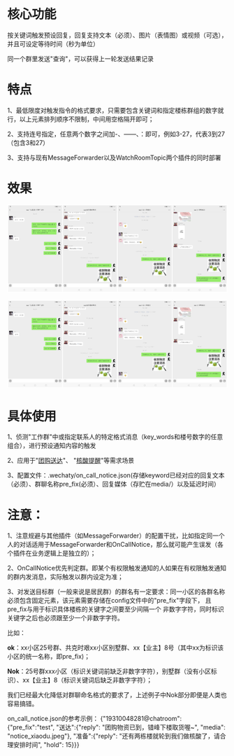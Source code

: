 # 核心功能

按关键词触发预设回复，回复支持文本（必须）、图片（表情图）或视频（可选），并且可设定等待时间（秒为单位）

同一个群里发送"查询"，可以获得上一轮发送结果记录

# 特点

1、最低限度对触发指令的格式要求，只需要包含关键词和指定楼栋群组的数字就行，以上元素排列顺序不限制，中间用空格隔开即可；

2、支持连号指定，任意两个数字之间加-、——、：即可，例如3-27，代表3到27（包含3和27）

3、支持与现有MessageForwarder以及WatchRoomTopic两个插件的同时部署

# 效果

![img](/asset/Collage_20220424_201527.jpg)

![img](/asset/Collage_20220424_201527.jpg)

# 具体使用

1、侦测"工作群"中或指定联系人的特定格式消息（key_words和楼号数字的任意组合），进行预设通知内容的触发

2、应用于"[团购送达](https://github.com/ShanghaiITVolunteer/AntigenWechatBot/issues/25#issuecomment-1104817261)"、
"[核酸提醒](https://github.com/ShanghaiITVolunteer/AntigenWechatBot/issues/25#issuecomment-1104823018)"等需求场景

3、配置文件：.wechaty/on_call_notice.json(存储keyword已经对应的回复文本（必须）、群聊名称pre_fix(必须）、回复媒体（存贮在media/）以及延迟时间）

# 注意：

1、注意规避与其他插件（如MessageForwarder）的配置干扰，比如指定同一个人的对话适用于MessageForwarder和OnCallNotice，那么就可能产生误发（各个插件在业务逻辑上是独立的）；

2、OnCallNotice优先判定群。即某个有权限触发通知的人如果在有权限触发通知的群内发消息，实际触发以群内设定为准；

3、对发送目标群（一般来说是居民群）的群名有一定要求：同一小区的各群名称必须包含固定元素，该元素需要存储在config文件中的"pre_fix"字段下， 且pre_fix与用于标识具体楼栋的关键字之间要至少间隔一个
非数字字符，同时标识关键字之后也必须跟至少一个非数字字符。

比如：

**ok**：xx小区25号群、共克时艰xx小区别墅群、xx【业主】8号（其中xx为标识该小区的统一名称，即pre_fix)；

**Nok**：25号群xxx小区（标识关键词前缺乏非数字字符），别墅群（没有小区标识）、xx【业主】8（标识关键词后缺乏非数字字符）；

我们已经最大化降低对群聊命名格式的要求了，上述例子中Nok部分即便是人类也容易搞错。

on_call_notice.json的参考示例：
{"19310048281@chatroom": 
{"pre_fix":"test", 
"送达":{"reply": "团购物资已到，错峰下楼取货喔~", "media": "notice_xiaodu.jpeg"}, 
"准备":{"reply": "还有两栋楼就轮到我们做核酸了，请合理安排时间", "hold": 15}}}
